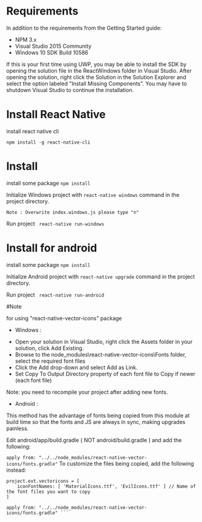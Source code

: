 # Requirements

In addition to the requirements from the Getting Started guide:

- NPM 3.x
- Visual Studio 2015 Community
- Windows 10 SDK Build 10586

If this is your first time using UWP, you may be able to install the SDK by opening the solution file in the ReactWindows folder in Visual Studio. After opening the solution, right click the Solution in the Solution Explorer and select the option labeled "Install Missing Components". You may have to shutdown Visual Studio to continue the installation.

# Install React Native

install react native cli

```npm install -g react-native-cli```

# Install 

install some package
```npm install```

Initialize Windows project with 
```react-native windows```
command in the project directory.

```Note : Overwrite index.windows.js please type "n"```

Run project
``` react-native run-windows```

# Install for android

install some package
```npm install```

Initialize Android project with 
```react-native upgrade```
command in the project directory.

Run project
``` react-native run-android```

#Note

for using "react-native-vector-icons" package 

+ Windows : 

- Open your solution in Visual Studio, right click the Assets folder in your solution, click Add Existing.
- Browse to the node_modules\react-native-vector-icons\Fonts folder, select the required font files
- Click the Add drop-down and select Add as Link.
- Set Copy To Output Directory property of each font file to Copy if newer (each font file)

Note: you need to recompile your project after adding new fonts.

+ Android : 

This method has the advantage of fonts being copied from this module at build time so that the fonts and JS are always in sync, making upgrades painless.

Edit android/app/build.gradle ( NOT android/build.gradle ) and add the following:

``` apply from: "../../node_modules/react-native-vector-icons/fonts.gradle" ```
To customize the files being copied, add the following instead:

```
project.ext.vectoricons = [
    iconFontNames: [ 'MaterialIcons.ttf', 'EvilIcons.ttf' ] // Name of the font files you want to copy
]

apply from: "../../node_modules/react-native-vector-icons/fonts.gradle" ```